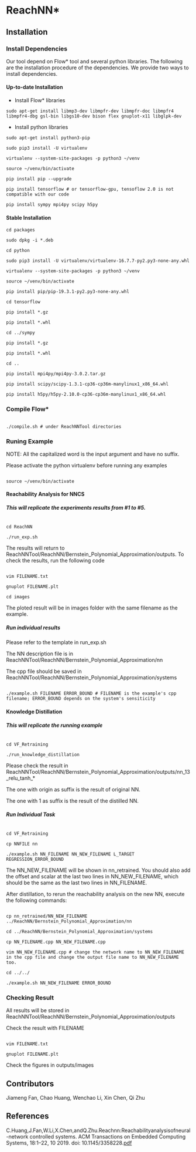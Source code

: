 # ReachNN*

## Installation

### Install Dependencies
Our tool depend on Flow* tool and several python libraries. The following are
the installation procedure of the dependencies. We provide two ways to
install dependencies.

#### Up-to-date Installation
- Install Flow* libraries
```
sudo apt-get install libmp3-dev libmpfr-dev libmpfr-doc libmpfr4
libmpfr4-dbg gsl-bin libgs10-dev bison flex gnuplot-x11 libglpk-dev
```
- Install python libraries
```
sudo apt-get install python3-pip

sudo pip3 install -U virtualenv

virtualenv --system-site-packages -p python3 ~/venv

source ~/venv/bin/activate

pip install pip --upgrade

pip install tensorflow # or tensorflow-gpu, tensoflow 2.0 is not
compatible with our code

pip install sympy mpi4py scipy h5py

```

#### Stable Installation
```
cd packages

sudo dpkg -i *.deb

cd python

sudo pip3 install -U virtualenv/virtualenv-16.7.7-py2.py3-none-any.whl

virtualenv --system-site-packages -p python3 ~/venv

source ~/venv/bin/activate

pip install pip/pip-19.3.1-py2.py3-none-any.whl

cd tensorflow

pip install *.gz

pip install *.whl

cd ../sympy

pip install *.gz

pip install *.whl

cd ..

pip install mpi4py/mpi4py-3.0.2.tar.gz

pip install scipy/scipy-1.3.1-cp36-cp36m-manylinux1_x86_64.whl

pip install h5py/h5py-2.10.0-cp36-cp36m-manylinux1_x86_64.whl

```

### Compile Flow*

```

./compile.sh # under ReachNNTool directories

```

### Runing Example

NOTE: All the capitalized word is the input argument and have no suffix.

Please activate the python virtualenv before running any examples

```

source ~/venv/bin/activate

```

#### Reachability Analysis for NNCS

##### This will replicate the experiments results from #1 to #5.

```

cd ReachNN

./run_exp.sh

```

The results will return to ReachNNTool/ReachNN/Bernstein_Polynomial_Approximation/outputs. To check the results, run the following code

```

vim FILENAME.txt

gnuplot FILENAME.plt

cd images

```

The ploted result will be in images folder with the same filename as the example.

##### Run individual results
Please refer to the template in run_exp.sh

The NN description file is in ReachNNTool/ReachNN/Bernstein_Polynomial_Approximation/nn

The cpp file should be saved in ReachNNTool/ReachNN/Bernstein_Polynomial_Approximation/systems

```

./example.sh FILENAME ERROR_BOUND # FILENAME is the example's cpp filename; ERROR_BOUND depends on the system's sensiticity

```

#### Knowledge Distillation

##### This will replicate the running example
```

cd VF_Retraining

./run_knowledge_distillation

```
Please check the result in ReachNNTool/ReachNN/Bernstein_Polynomial_Approximation/outputs/nn_13_relu_tanh_*

The one with origin as suffix is the result of original NN.

The one with 1 as suffix is the result of the distilled NN.

##### Run Individual Task
```

cd VF_Retraining

cp NNFILE nn

./example.sh NN_FILENAME NN_NEW_FILENAME L_TARGET REGRESSION_ERROR_BOUND

```

The NN_NEW_FILENAME will be shown in nn_retrained. You should also add the offset and scalar at the last two lines in NN_NEW_FILENAME, which should be the same as the last two lines in NN_FILENAME.

After distillation, to rerun the reachability analysis on the new NN, execute the following commands:

```

cp nn_retrained/NN_NEW_FILENAME ../ReachNN/Bernstein_Polynomial_Approximation/nn

cd ../ReachNN/Bernstein_Polynomial_Approximation/systems

cp NN_FILENAME.cpp NN_NEW_FILENAME.cpp

vim NN_NEW_FILENAME.cpp # change the network name to NN_NEW_FILENAME in the cpp file and change the output file name to NN_NEW_FILENAME too.

cd ../../

./example.sh NN_NEW_FILENAME ERROR_BOUND

```

### Checking Result

All results will be stored in ReachNNTool/ReachNN/Bernstein_Polynomial_Approximation/outputs

Check the result with FILENAME

```

vim FILENAME.txt

gnuplot FILENAME.plt

```

Check the figures in outputs/images

## Contributors
Jiameng Fan, Chao Huang, Wenchao Li, Xin Chen, Qi Zhu

## References
C.Huang,J.Fan,W.Li,X.Chen,andQ.Zhu.Reachnn:Reachabilityanalysisofneural-network
controlled systems. ACM Transactions on Embedded Computing Systems,
18:1–22, 10 2019. doi:
10.1145/3358228.[pdf](https://dl.acm.org/citation.cfm?id=3358228)
